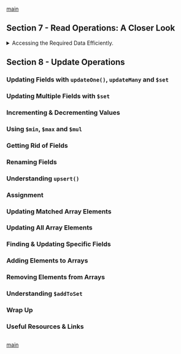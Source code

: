 <!--
// cSpell:ignore
-->

[main](README.md)

## Section 7 - Read Operations: A Closer Look

<details>
<summary>
Accessing the Required Data Efficiently.
</summary>

we can filter which documents we get, what structure they have (projections) and even transform the data.

we will work with the movies database which we worked with in the previous module.

### Methods, Filters & Operators

when we do a command, we have a specific structure of the syntax, we start by selecting a database, then a collection, a method, and inside the method we pass data.\
`<db>.<collection>.<method>(<filter>)`

for the `find` method, we pass a **filter** as data. the filter can be simple or complex, and can use operators such as `$gt`.

### Operators - An Overview

different types of operators
- Read Operators
  - Query Selectors
  - Projection Operators
- Update Operators
  - Fields
  - Arrays
- Query Modifiers - Deprecated
- Aggregation - complex transfors
  - Pipeline Stages
  - Pipeline Operators

Type | Purpose | Changes Data | Example
---|---|---|---
Query Operators | Locate data | No | `$eq`
Projection Operators | Modify data presentation | No | `$`
Update Operators | Modify and Add additional data | Yes | `$inc`

### Query Selectors & Projection Operators

Query Selectors Types:
- Comparison
- Logical
- Elements
- Evaluation
- Array
- Comments
- Geospatial

Projection Operators:
- `$`
- `$elemMatch`
- `$meta`
- `$slice`

### Understanding `findOne()` & `find()`

lets import the data again
`mongoimport tv-shows.json -d movieData -c movies --jsonArray --drop`

```sh
use MovieData
db.movies.findOne({})
db.movies.find({}).pretty()
#lets add a filter
db.movies.findOne({name:"The Last Ship"})
db.movies.find({runtime:60}).pretty()
```
by defaults, filter use equality.

### Working with Comparison Operators

playing with comparison operators
```sh
# equality same
db.movies.find({runtime:60}).pretty()
# also equality, explicit
db.movies.find({runtime:{$eq:60}}).pretty()
# not equals
db.movies.find({runtime:{$ne:60}}).pretty()
# lower than
db.movies.find({runtime:{$lt:40}}).count()
# lower than or equals
db.movies.find({runtime:{$lte:40}}).count()
```

### Querying Embedded Fields & Arrays

when we have embedded fields (objects and arrays), we can also query them. we do this by specifying the path, in this case we must use quotation marks, other wise the dot is not recognized

```sh
db.movies.find({"rating.average":{$gt:7}})
```

we can also query the elements of an array, by default, mongo searchs for the existence of the element inside the array, it doesn't have to the only element. if we want to search for an exact match (an array with only the single element), we can specify an array as the searched element.

```sh
db.movies.find({"genres": "Drama"}).pretty() # all documents where the array contains "Drama"
db.movies.find({"genres": ["Drama"]}).pretty() # all documents where the array contains only "Drama"
```

#### Understanding `$in` and `$nin`

`$in` and `$nin` have a slightly different behavior, they allows us to match different cases. the arguments are passed in as an array, and we can match to one of them or document which don't match any.
```sh
db.movies.find({runtime: {$in:[30,42]}}) # all documents where the runtime is 30 or 42
db.movies.find({runtime: {$nin:[30,42]}}) # all documents where the runtime is not 30 or 42
```

### Logical Operators

#### `$or` and `$nor`

matching elements based on combined criteria, multiple conditions, we start with the `$or` operator, and pass the filters as an array. we can also use `$nor`, to get documents which don' match any of the criteria.

```sh
db.movies.find({"rating.average":{$lt:5}}).count() #count matching elements
db.movies.find({"rating.average":{$gt:9.3}}).count() #count matching elements
db.movies.find({$or:[{"rating.average":{$lt:5}},{"rating.average":{$gt:9.3}}]}).count() #count matching elements
db.movies.find({$nor:[{"rating.average":{$lt:5}},{"rating.average":{$gt:9.3}}]}).count() #count matching elements
```

#### Understanding the `$and` Operator

find documents who match all of the conditions. this isn't required in basic cases, because we can put everything inside the regular documents. but it's used in some cases, as some mongo drivers don't support documents with a repeated field name and will only use the second defintion. this is very dangerous.

```sh
db.movies.find({$and:[{"rating.average":{$lt:5}},{genres:"Drama"}]}).count()
db.movies.find({"rating.average":{$lt:5},genres:"Drama"}).count()
#match on same field
db.movies.find({genres:"Horror"}).count() # check
db.movies.find({genres:"Drama",genres:"Horror"}).count() # same value not good!
db.movies.find({$and:[{genres:"Drama"},{genres:"Horror"}]) # this works!
```
#### Using `$not`
the `$not` operator inverts the result of a query, in many cases we can use `$neq`.

```sh
db.movies.find({runtime: {$not: {$eq:60}}}).count()
db.movies.find({runtime: {$neq:60}}).count()
```

### Diving Into Element Operators

this operators match on fields, rather than values. we can check if a fields exits, and check that it has a type or a valid value.

```sh
db.user.find({age:{$exists:true}}).pretty() # documents where the field exits
db.user.find({age:{$exists:true, $gt:30}}).pretty() # documents where the field exits and matches a criteria.
db.user.find({age:{$exists:true, $gt:30}}).pretty() # documents where the field exits and matches a criteria.
db.user.find({age:{$exists:true,$ne:null}}) #field exists and is not null
```

#### Working with `$type`
we can match for a specific data type for the field we query.
```sh
db.user.find({phone:{$type: "number"}}) #documents where the field is a number (double or integer)
db.user.find({phone:{$type: "integer"}}) #documents where the field is an integer
```


### Understanding Evaluation Operators - `$regex` and `$expr`

Evaluation operators
- `$expr` - aggregation expressions within the query language.
- `$jsonSchema` - validate document against the given JSON schema
- `$mod` - modules division.
- `$regex` - regular expression.
- `$text` - perform text search
- ~~`$where` - match documents against a javascripts expression~~ - **deprecated**
 
if we want to search for a sub string inside a text field, we can use `$regex`, or the `$text` index operator, if we have it defined. regex expressions don't have quotes. and they are surrounded by `/` marks.

```sh
db.movies.find({summary: {$regex: /musical/}})
```

`$expr` allows us to match fields inside the queried document with itself.

in this example, we want find documents where the "start" field is larger the the "end" field. we pass the operator and the fields as names, we pass the fields name with `$` symbol. We can also have more complex queries, for this we use `$cond`,`if`,`then` and `else`. we can choose which value to use as from a conditional computation.
```sh
use financialData
db.sales.insertMany([{start:10,end:12},{start:12,end:7},{start:7, end:25}])
db.sales.find({$expr: {$gt:["$start","$end"]}})
db.sales.find({$expr: {$gt:
[ 
  {
    $cond:{
      if:{$gte:["$end",10]},
      then:{$subtract: ["$end","$start"]},
      else:"$end"}
  },
  5
]
  }})
```

this behavior leads us into the aggregation pipeline syntax.
### Assignment 3: Time to Practice - Read Operations

> 1. Import the attached data into a new database (e.g. boxOffice) and collection (e.g. movieStarts).
> 2. Search all movies that have a rating higher than 9.2 and a runtime lower than 100 minutes.
> 3. Search all movies that have a genre of "drama" or "action".
> 4. Search all movies where visitores exceeded excpectedVisitors.

importing the data
```sh
`mongoimport boxoffice.json -d boxOffice -c movieStarts --jsonArray --drop`
```

tasks
```sh
db.movieStarts.find({"meta.rating":{$gt:9.2},"meta.runtime":{$lt:100}}).pretty()
db.movieStarts.find({genre: {$in:["drama","action"]}}).pretty()
#doesn't work with shell 3.4
db.movieStarts.find({$expr:{$gt:["$visitors","$expectedVisitors"]}}).pretty()
```

cleaning up
```js
db.boxOffice.drop()
db.dropDatabase()
```
### Diving Deeper Into Querying Arrays
there special operator which help us with querying arrays.

we can look at our earlier 'users' collection. we used nested documents there, so simply searching for the value doesn't work. we need to search inside the document, without specifying the exact object structure.

we can use mongodb integrated array functionalities. it knows to match all the elements in the arrays and search all of them.

```sh
use users
# no matchs
db.users.find({hobbies: "Sports"}).pretty()
# no matches either, search for an exact match of document equality.
db.users.find({hobbies: {"title": "Sports"}}).pretty()
# this works
db.users.find({"hobbies.title": "Sports"}).pretty()
```

there are also dedicated query selectors, which work on arrays.

#### Using Array Query Selectors - `$size`

querying the size of an array.

```sh
db.users.insertOne({name: "Chris",hobbies: ["Sports","Cooking","Hiking"]})
db.users.find({hobbies: {$size: 3}})
```

mongo db currently doesn't support matching the size with an operator, like finding documents with more than a specified amount of elements.

#### Using Array Query Selectors - `$all`

we want to match documents who have the requested elements, but without caring about the order in which they appear. it will also match any document that contains the required elements, even if the document has additional elements.
```sh
use boxOffice
# matchs ["action", "thriller"]
db.movieStarts.find({"genre":["action","thriller"]}).pretty()
# matchs ["thriller","action"] - but not ["action", "thriller"]
db.movieStarts.find({"genre":["thriller","action"]}).pretty()
# matchs both documents as above, as well as the third document
db.movieStarts.find({"genre":{$all: ["thriller","action"]}}).pretty()
```

#### Using Array Query Selectors - `$elemMatch`

we want to find documents which have an elements that matches a criteria, and we want the document to have an element that matches all the criteria, rather than having one element which matches the first criteria, and maybe a different element matches the other condition.

```sh
use users
# oops! it can match the two conditions in different elements!
db.users.find({$and:[{"hobbies.title":"Sports},{"hobbies.frequency":{$gt:3}}]}).pretty()
# match all conditions on a single element inside the array
db.users.find({kids :{$elemMatch: {$gt:30,$lt:50}}})
db.users.find({hobbies: {$elemMatch: {title:"Sports",frequency: {$gte:3}}}})
```

### Assignment 4: Time to Practice - Array Query Selectors

> 1. Import the attached data into a new collection (e.g. exMovieStarts) in the boxOffice database.
> 2. Find all movies with exactly two genres.
> 3. Find all movies which aired in 2018.
> 4. Find all movies which have rating greater than 8 but lower than 10.

importing data
```sh
mongoimport boxoffice-extended.json -d boxOffice -c exMovieStarts --jsonArray --drop
```

tasks

```sh
db.exMovieStarts.find({genre:{$size:2}}).pretty()
db.exMovieStarts.find({"meta.aired":2018}).pretty()
#db.exMovieStarts.find({$and:[{"ratings":{$gt:9.5}},{"ratings":{$lt:10}}]}).pretty()
db.exMovieStarts.find({ratings:{$elemMatch:{$gt:8,$lt:10}}}).pretty()
```

### Understanding Cursors

the `find()` method returns a cursor, unlike the `findOne()` method, which returns a single document.
A cursor is a pointer object that stores a position in the database, and we an use it to fetch batches of objects. the shell has a default of 20 documents, which we can change, or use a different value when we connect to a database using a mongodb Driver.

#### Applying Cursors


```sh
use MovieDate
db.movies.find().count()
```

`.count()` is already a cursor function, `it` gets us the next batch, but in the driver it's usually called `.next()`, but we need to strore the cursor, otherwise it will re-run the same query.

```js
const dataCursor = db.movies.find()
dataCursor.next()
dataCursor.next()
```
we can also use arrow functions on the elements in the cursor. this will execute on all the remaining documents. we can also add conditions, but it's more efficient to add the filters to query.
```js
dataCursor.forEach(doc => {printjson(doc)})
dataCursor.hasNext() //false
```

#### Sorting Cursor Results

we can sort the elements in the cursor, either in ascending or descening order. we can sort by multiple fields, using the order which we pass
the field.

```sh
db.movies.find({}).sort({"rating.average":1}).pretty()
db.movies.find({}).sort({"rating.average":1,runtime:-1}).pretty()
```

#### Skipping & Limiting Cursor Results

we might want to skip results, like if we implement pagination, there is no raeson to fetch data we don't care about. we can also change the batch size per iteration.

```sh
db.movies.find({}).skip(15)
db.movies.find({}).limit(5)
```

the order of the cursor functions doesn't matter, skip,sort and limit will always execute in the same order
1. sort
2. skip
3. limit

so\
`db.movies.find({}).sort({runtime:-1}).skip(10).limit(5)`\
is the same as:\
`db.movies.find({}).limit(5).sort({runtime:-1}).skip(10)`

this won't be true for the aggregation pipeline.

### Using Projection to Shape our Results

shaping the returned data into a clean format, we want smaller (and more readable) results, and as a bonus, we get better performance. projection is the 2nd argument to the find method.

we can include fields with **1**, or exclude them with **0**. the id field is always returned, unless we explicitly exclude it.

we can also have embedded documents fields.

```sh
db.movies.find({},{name:1, genres:1, runtime:1, rating:1})
db.movies.find({},{name:1, rating:1,_id:0})
db.movies.find({},{name:1, "schedule.time":1})
```

### Using Projection in Arrays

we can use use special syntax to project only the elements of the array we care about, this returns the first match. it's simple when we match for one field, but not if we have a complex find.

we can also project fields that weren't in the find query!
```sh
db.movies.find({genres:"drama"},{"genres.$":1})
db.movies.find({genres: {$all:["drama","horror"]}},{"genres.$":1})
db.movies.find({genres:"drama"},{"genres":{$elemMatch:{$eq:"horror"}}).pretty()
```

### Understanding `$slice`

the `$slice` operator allows us to control how many elements we project, or ever which elements, by specifying how many elements to skip, and then how many to show
```sh
db.movies.find({"rating.average":{$gt:9}},{name:1,genres: {$slice:2}})
db.movies.find({"rating.average":{$gt:9}},{name:1,genres: {$slice:[1,2]}})
```

</details>

## Section 8 - Update Operations

<!-- <details> -->
<summary>

</summary>


### Updating Fields with `updateOne()`, `updateMany` and `$set`
### Updating Multiple Fields with `$set`
### Incrementing & Decrementing Values
### Using `$min`, `$max` and `$mul`
### Getting Rid of Fields
### Renaming Fields
### Understanding `upsert()`
### Assignment
### Updating Matched Array Elements
### Updating All Array Elements
### Finding & Updating Specific Fields
### Adding Elements to Arrays
### Removing Elements from Arrays
### Understanding `$addToSet`
### Wrap Up
### Useful Resources & Links


</details>


##

[main](README.md)
